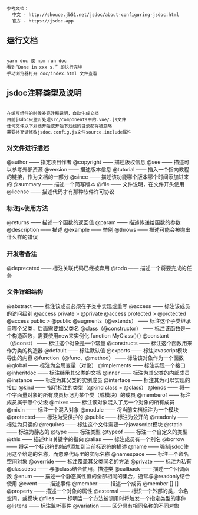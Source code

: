```
参考文档：
  中文 - http://shouce.jb51.net/jsdoc/about-configuring-jsdoc.html
  官方 - https://jsdoc.app
```
## 运行文档

```

yarn doc 或 npm run doc
看到“Done in xxx s.” 即执行完毕
手动浏览器打开 doc/index.html 文件查看

```
## jsdoc注释类型及说明
```

在编写组件的时候补充注释说明，自动生成文档
目前jsdoc只监听处理src/components中的.vue/.js文件
任何文件以下划线开始或开始下划线的目录都将被忽略
需要补充请修改jsdoc.config.js文件source.include属性

```

### 对文件进行描述

  @author —— 指定项目作者
  @copyright —— 描述版权信息
  @see —— 描述可以参考外部资源
  @version —— 描述版本信息
  @tutorial —— 插入一个指向教程的链接，作为文档的一部分
  @since —— 描述该功能哪个版本哪个时间添加进来的
  @summary —— 描述一个简写版本
  @file —— 文件说明，在文件开头使用
  @license —— 描述代码才有那种软件许可协议

### 标注js使用方法

  @returns —— 描述一个函数的返回值
  @param —— 描述传递给函数的参数
  @description —— 描述
  @example —— 举例
  @throws —— 描述可能会被抛出什么样的错误

### 开发者备注

  @deprecated —— 标注关联代码已经被弃用
  @todo —— 描述一个将要完成的任务

### 文件详细结构

  @abstract —— 标注该成员必须在子类中实现或重写
  @access —— 标注该成员的访问级别
  @access private > @private
  @access protected > @protected
  @access public > @public
  @augments（@extends） —— 标注这个子类继承自哪个父类，后面需要加父类名
  @class（@constructor） —— 标注该函数是一个构造函数，需要使用new来实例化 function MyClass(){}
  @constant（@const） —— 标注这个对象是一个常量
  @constructs —— 标注这个函数用来作为类的构造器
  @default —— 标注默认值
  @exports —— 标注javascript模块导出的内容
  @function（@func、@method） —— 标注该对象作为一个函数
  @global —— 标注为全局变量（对象）
  @implements —— 标注实现一个接口
  @inheritdoc —— 标注继承其父类的文档
  @inner —— 标注为其父类的内部成员
  @instance —— 标注为其父类的实例成员
  @interface —— 标注其为可以实现的接口
  @kind —— 指明标注的类型（@kind class = @class）
  @lends —— 将一个字面量对象的所有成员标记为某个类（或模块）的成员
  @memberof —— 标注成员属于哪个父级
  @mixes —— 标注该对象混入了另一个对象的所有成员
  @mixin —— 标注一个混入对象
  @module —— 将当前文档标注为一个模块
  @protected—— 标注为受保护的
  @public —— 标注为公开的
  @readonly —— 标注为只读的
  @requires —— 标注这个文件需要一个javascript模块
  @static —— 标注为静态的
  @type —— 标注类型
  @typeof —— 标注一个自定义的类型
  @this —— 描述this关键字的指向
  @alias —— 标注成员有一个别名
  @borrow —— 将另一个标识符的描述添加到当前标识符的描述
  @name —— 强制jsdoc使用这个给定的名称，而忽略代码里的实际名称
  @namespace —— 标注一个命名空间对象
  @override —— 标注覆盖其父类同名的方法
  @private —— 标注为私有
  @classdesc —— 与@class结合使用，描述类
  @callback —— 描述一个回调函数
  @enum —— 描述一个静态属性值的全部相同的集合，通常与@readonly结合使用
  @event —— 描述事件
  @member —— 描述一个成员 @member [] []
  @property —— 描述一个对象的属性
  @external —— 标识一个外部的类，命名空间，或模块
  @files —— 标明当一个方法被调用时将触发一个指定类型的事件
  @listens —— 标注监听事件
  @variation —— 区分具有相同名称的不同对象